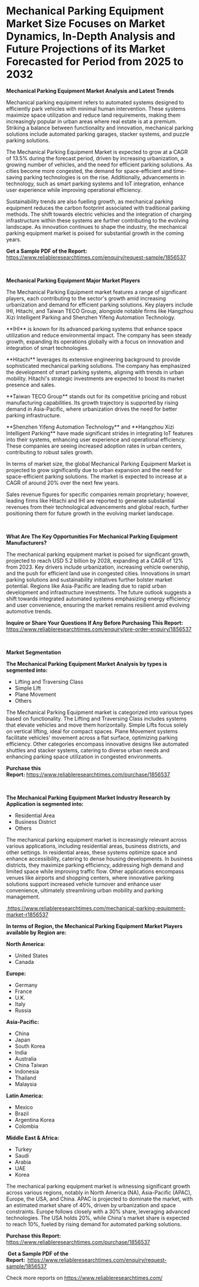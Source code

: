 <p><h1>Mechanical Parking Equipment Market Size Focuses on Market Dynamics, In-Depth Analysis and Future Projections of its Market Forecasted for Period from 2025 to 2032</h1></p><p><strong>Mechanical Parking Equipment Market Analysis and Latest Trends</strong></p>
<p><p>Mechanical parking equipment refers to automated systems designed to efficiently park vehicles with minimal human intervention. These systems maximize space utilization and reduce land requirements, making them increasingly popular in urban areas where real estate is at a premium. Striking a balance between functionality and innovation, mechanical parking solutions include automated parking garages, stacker systems, and puzzle parking solutions.</p><p>The Mechanical Parking Equipment Market is expected to grow at a CAGR of 13.5% during the forecast period, driven by increasing urbanization, a growing number of vehicles, and the need for efficient parking solutions. As cities become more congested, the demand for space-efficient and time-saving parking technologies is on the rise. Additionally, advancements in technology, such as smart parking systems and IoT integration, enhance user experience while improving operational efficiency. </p><p>Sustainability trends are also fuelling growth, as mechanical parking equipment reduces the carbon footprint associated with traditional parking methods. The shift towards electric vehicles and the integration of charging infrastructure within these systems are further contributing to the evolving landscape. As innovation continues to shape the industry, the mechanical parking equipment market is poised for substantial growth in the coming years.</p></p>
<p><strong>Get a Sample PDF of the Report:&nbsp;</strong> <a href="https://www.reliableresearchtimes.com/enquiry/request-sample/1856537?utm_campaign=2451&utm_medium=2&utm_source=Github&utm_content=ia&utm_term=19022025&utm_id=mechanical-parking-equipment">https://www.reliableresearchtimes.com/enquiry/request-sample/1856537</a></p>
<p>&nbsp;</p>
<p><strong>Mechanical Parking Equipment Major Market Players</strong></p>
<p><p>The Mechanical Parking Equipment market features a range of significant players, each contributing to the sector's growth amid increasing urbanization and demand for efficient parking solutions. Key players include IHI, Hitachi, and Taiwan TECO Group, alongside notable firms like Hangzhou Xizi Intelligent Parking and Shenzhen Yifeng Automation Technology.</p><p>**IHI** is known for its advanced parking systems that enhance space utilization and reduce environmental impact. The company has seen steady growth, expanding its operations globally with a focus on innovation and integration of smart technologies.</p><p>**Hitachi** leverages its extensive engineering background to provide sophisticated mechanical parking solutions. The company has emphasized the development of smart parking systems, aligning with trends in urban mobility. Hitachi's strategic investments are expected to boost its market presence and sales.</p><p>**Taiwan TECO Group** stands out for its competitive pricing and robust manufacturing capabilities. Its growth trajectory is supported by rising demand in Asia-Pacific, where urbanization drives the need for better parking infrastructure.</p><p>**Shenzhen Yifeng Automation Technology** and **Hangzhou Xizi Intelligent Parking** have made significant strides in integrating IoT features into their systems, enhancing user experience and operational efficiency. These companies are seeing increased adoption rates in urban centers, contributing to robust sales growth.</p><p>In terms of market size, the global Mechanical Parking Equipment Market is projected to grow significantly due to urban expansion and the need for space-efficient parking solutions. The market is expected to increase at a CAGR of around 20% over the next few years.</p><p>Sales revenue figures for specific companies remain proprietary; however, leading firms like Hitachi and IHI are reported to generate substantial revenues from their technological advancements and global reach, further positioning them for future growth in the evolving market landscape.</p></p>
<p>&nbsp;</p>
<p><strong>What Are The Key Opportunities For Mechanical Parking Equipment Manufacturers?</strong></p>
<p><p>The mechanical parking equipment market is poised for significant growth, projected to reach USD 5.2 billion by 2028, expanding at a CAGR of 12% from 2023. Key drivers include urbanization, increasing vehicle ownership, and the push for efficient land use in congested cities. Innovations in smart parking solutions and sustainability initiatives further bolster market potential. Regions like Asia-Pacific are leading due to rapid urban development and infrastructure investments. The future outlook suggests a shift towards integrated automated systems emphasizing energy efficiency and user convenience, ensuring the market remains resilient amid evolving automotive trends.</p></p>
<p><strong>Inquire or Share Your Questions If Any Before Purchasing This Report:</strong> <a href="https://www.reliableresearchtimes.com/enquiry/pre-order-enquiry/1856537?utm_campaign=2451&utm_medium=2&utm_source=Github&utm_content=ia&utm_term=19022025&utm_id=mechanical-parking-equipment">https://www.reliableresearchtimes.com/enquiry/pre-order-enquiry/1856537</a></p>
<p>&nbsp;</p>
<p><strong>Market Segmentation</strong></p>
<p><strong>The Mechanical Parking Equipment Market Analysis by types is segmented into:</strong></p>
<p><ul><li>Lifting and Traversing Class</li><li>Simple Lift</li><li>Plane Movement</li><li>Others</li></ul></p>
<p><p>The Mechanical Parking Equipment market is categorized into various types based on functionality. The Lifting and Traversing Class includes systems that elevate vehicles and move them horizontally. Simple Lifts focus solely on vertical lifting, ideal for compact spaces. Plane Movement systems facilitate vehicles' movement across a flat surface, optimizing parking efficiency. Other categories encompass innovative designs like automated shuttles and stacker systems, catering to diverse urban needs and enhancing parking space utilization in congested environments.</p></p>
<p><strong>Purchase this Report:&nbsp;</strong><a href="https://www.reliableresearchtimes.com/purchase/1856537?utm_campaign=2451&utm_medium=2&utm_source=Github&utm_content=ia&utm_term=19022025&utm_id=mechanical-parking-equipment">https://www.reliableresearchtimes.com/purchase/1856537</a></p>
<p>&nbsp;</p>
<p><strong>The Mechanical Parking Equipment Market Industry Research by Application is segmented into:</strong></p>
<p><ul><li>Residential Area</li><li>Business District</li><li>Others</li></ul></p>
<p><p>The mechanical parking equipment market is increasingly relevant across various applications, including residential areas, business districts, and other settings. In residential areas, these systems optimize space and enhance accessibility, catering to dense housing developments. In business districts, they maximize parking efficiency, addressing high demand and limited space while improving traffic flow. Other applications encompass venues like airports and shopping centers, where innovative parking solutions support increased vehicle turnover and enhance user convenience, ultimately streamlining urban mobility and parking management.</p></p>
<p><a href="https://www.reliableresearchtimes.com/mechanical-parking-equipment-market-r1856537?utm_campaign=2451&utm_medium=2&utm_source=Github&utm_content=ia&utm_term=19022025&utm_id=mechanical-parking-equipment">&nbsp;https://www.reliableresearchtimes.com/mechanical-parking-equipment-market-r1856537</a></p>
<p><strong>In terms of Region, the Mechanical Parking Equipment Market Players available by Region are:</strong></p>
<p>
    <p> <strong> North America: </strong>
        <ul>
            <li>United States</li>
            <li>Canada</li>
        </ul>
        </p> 
    <p> <strong> Europe: </strong>
        <ul>
            <li>Germany</li>
            <li>France</li>
            <li>U.K.</li>
            <li>Italy</li>
            <li>Russia</li>
        </ul>
        </p> 
    <p> <strong> Asia-Pacific: </strong>
        <ul>
            <li>China</li>
            <li>Japan</li>
            <li>South Korea</li>
            <li>India</li>
            <li>Australia</li>
            <li>China Taiwan</li>
            <li>Indonesia</li>
            <li>Thailand</li>
            <li>Malaysia</li>
        </ul>
        </p> 
    <p> <strong> Latin America: </strong>
        <ul>
            <li>Mexico</li>
            <li>Brazil</li>
            <li>Argentina Korea</li>
            <li>Colombia</li>
        </ul>
        </p> 
    <p> <strong> Middle East & Africa: </strong>
        <ul>
            <li>Turkey</li>
            <li>Saudi</li>
            <li>Arabia</li>
            <li>UAE</li>
            <li>Korea</li>
        </ul>
    </p>
    </p>
<p><p>The mechanical parking equipment market is witnessing significant growth across various regions, notably in North America (NA), Asia-Pacific (APAC), Europe, the USA, and China. APAC is projected to dominate the market, with an estimated market share of 40%, driven by urbanization and space constraints. Europe follows closely with a 30% share, leveraging advanced technologies. The USA holds 20%, while China's market share is expected to reach 10%, fueled by rising demand for automated parking solutions.</p></p>
<p><strong>Purchase this Report: </strong><a href="https://www.reliableresearchtimes.com/purchase/1856537?utm_campaign=2451&utm_medium=2&utm_source=Github&utm_content=ia&utm_term=19022025&utm_id=mechanical-parking-equipment">https://www.reliableresearchtimes.com/purchase/1856537</a></p>
<p>&nbsp;<strong>Get a Sample PDF of the Report:&nbsp;&nbsp;</strong><a href="https://www.reliableresearchtimes.com/enquiry/request-sample/1856537?utm_campaign=2451&utm_medium=2&utm_source=Github&utm_content=ia&utm_term=19022025&utm_id=mechanical-parking-equipment">https://www.reliableresearchtimes.com/enquiry/request-sample/1856537</a></p>
<p><strong></strong></p>
<p>Check more reports on <a href="https://www.reliableresearchtimes.com/?utm_campaign=2451&utm_medium=2&utm_source=Github&utm_content=ia&utm_term=19022025&utm_id=mechanical-parking-equipment">https://www.reliableresearchtimes.com/</a></p>